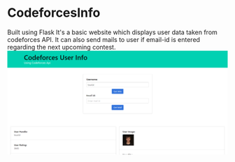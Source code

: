 # CodeforcesInfo

Built using Flask 
It's a basic website which displays user data taken from codeforces API. It can also send mails to user if email-id is entered regarding the next upcoming contest.
<img src="Capture.png">